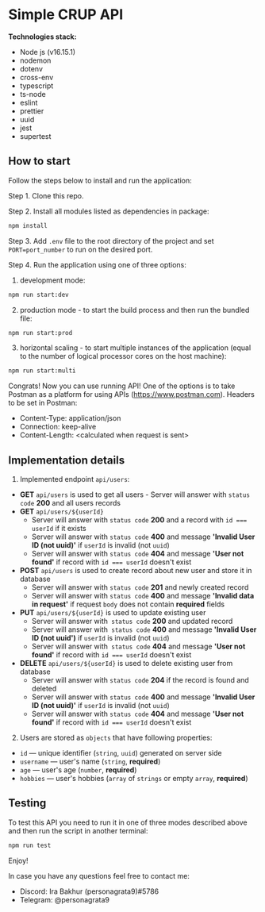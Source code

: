 # Simple CRUP API

**Technologies stack:**

- Node js (v16.15.1)
- nodemon
- dotenv
- cross-env
- typescript
- ts-node
- eslint
- prettier
- uuid
- jest
- supertest

## How to start

Follow the steps below to install and run the application:

Step 1. Clone this repo.

Step 2. Install all modules listed as dependencies in package:

```bash
npm install
```

Step 3. Add `.env` file to the root directory of the project and set `PORT=port_number` to run on the desired port.

Step 4. Run the application using one of three options:

1. development mode:

```bash
npm run start:dev
```

2. production mode - to start the build process and then run the bundled file:

```bash
npm run start:prod
```

3. horizontal scaling - to start multiple instances of the application (equal to the number of logical processor cores on the host machine):

```bash
npm run start:multi
```

Congrats! Now you can use running API! One of the options is to take Postman as a platform for using APIs (https://www.postman.com). Headers to be set in Postman:

- Content-Type: application/json
- Connection: keep-alive
- Content-Length: \<calculated when request is sent\>

## Implementation details

1. Implemented endpoint `api/users`:

- **GET** `api/users` is used to get all users - Server will answer with `status code` **200** and all users records
- **GET** `api/users/${userId}`
  - Server will answer with `status code` **200** and a record with `id === userId` if it exists
  - Server will answer with `status code` **400** and message **'Invalid User ID (not uuid)'**
    if `userId` is invalid (not `uuid`)
  - Server will answer with `status code` **404** and message **'User not found'** if record with `id === userId` doesn't exist
- **POST** `api/users` is used to create record about new user and store it in database
  - Server will answer with `status code` **201** and newly created record
  - Server will answer with `status code` **400** and message **'Invalid data in request'** if request `body` does not contain **required** fields
- **PUT** `api/users/${userId}` is used to update existing user
  - Server will answer with` status code` **200** and updated record
  - Server will answer with` status code` **400** and message **'Invalid User ID (not uuid')** if `userId` is invalid (not `uuid`)
  - Server will answer with` status code` **404** and message **'User not found'** if record with `id === userId` doesn't exist
- **DELETE** `api/users/${userId}` is used to delete existing user from database
  - Server will answer with `status code` **204** if the record is found and deleted
  - Server will answer with `status code` **400** and message **'Invalid User ID (not uuid)'** if `userId` is invalid (not `uuid`)
  - Server will answer with `status code` **404** and message **'User not found'** if record with `id === userId` doesn't exist

2. Users are stored as `objects` that have following properties:

- `id` — unique identifier (`string`, `uuid`) generated on server side
- `username` — user's name (`string`, **required**)
- `age` — user's age (`number`, **required**)
- `hobbies` — user's hobbies (`array` of `strings` or empty `array`, **required**)

## Testing

To test this API you need to run it in one of three modes described above and then run the script in another terminal:

```bash
npm run test
```

Enjoy!

In case you have any questions feel free to contact me:

- Discord: Ira Bakhur (personagrata9)#5786
- Telegram: @personagrata9
